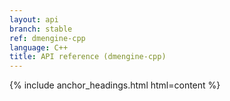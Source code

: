 ```yaml
---
layout: api
branch: stable
ref: dmengine-cpp
language: C++
title: API reference (dmengine-cpp)
---
```

{% include anchor_headings.html html=content %}